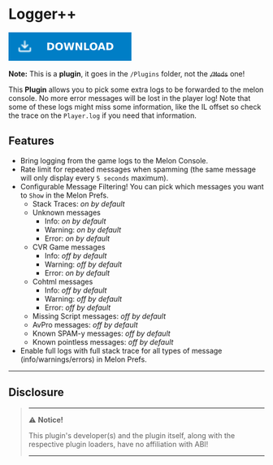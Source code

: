 # Logger++

[![Download Latest Logger++.dll](../.Resources/DownloadButtonEnabled.svg "Download Latest Logger++.dll")](https://github.com/kafeijao/Kafe_CVR_Mods/releases/latest/download/Logger++.dll)

**Note:** This is a **__plugin__**, it goes in the `/Plugins` folder, not the ~~`/Mods`~~ one!

This **Plugin** allows you to pick some extra logs to be forwarded to the melon console. No more error messages will be
lost in the player log! Note that some of these logs might miss some information, like the IL offset so check the trace
on the `Player.log` if you need that information.

## Features
- Bring logging from the game logs to the Melon Console.
- Rate limit for repeated messages when spamming (the same message will only display every `5 seconds` maximum).
- Configurable Message Filtering! You can pick which messages you want to `Show` in the Melon Prefs.
  - Stack Traces: *on by default*
  - Unknown messages
    - Info: *on by default*
    - Warning: *on by default*
    - Error: *on by default*
  - CVR Game messages
    - Info: *off by default*
    - Warning: *off by default*
    - Error: *on by default*
  - Cohtml messages
    - Info: *off by default*
    - Warning: *off by default*
    - Error: *off by default*
  - Missing Script messages: *off by default*
  - AvPro messages: *off by default*
  - Known SPAM-y messages: *off by default*
  - Known pointless messages: *off by default*
- Enable full logs with full stack trace for all types of message (info/warnings/errors) in Melon Prefs.

---

## Disclosure

> ---
> ⚠️ **Notice!**
>
> This plugin's developer(s) and the plugin itself, along with the respective plugin loaders, have no affiliation with
> ABI!
>
> ---
